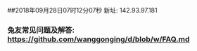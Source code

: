 ##2018年09月28日07时12分07秒 新址: 142.93.97.181
### 兔友常见问题及解答: https://github.com/wanggonging/d/blob/w/FAQ.md
